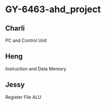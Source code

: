 # GY-6463-ahd_project 

## Charli
PC and Control Unit

## Heng
Instruction and Data Memory

## Jessy
Register File
ALU
